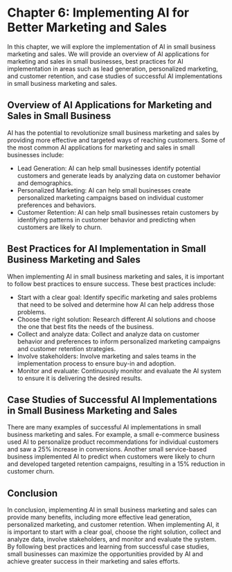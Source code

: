 Chapter 6: Implementing AI for Better Marketing and Sales
=========================================================

In this chapter, we will explore the implementation of AI in small business marketing and sales. We will provide an overview of AI applications for marketing and sales in small businesses, best practices for AI implementation in areas such as lead generation, personalized marketing, and customer retention, and case studies of successful AI implementations in small business marketing and sales.

Overview of AI Applications for Marketing and Sales in Small Business
---------------------------------------------------------------------

AI has the potential to revolutionize small business marketing and sales by providing more effective and targeted ways of reaching customers. Some of the most common AI applications for marketing and sales in small businesses include:

* Lead Generation: AI can help small businesses identify potential customers and generate leads by analyzing data on customer behavior and demographics.
* Personalized Marketing: AI can help small businesses create personalized marketing campaigns based on individual customer preferences and behaviors.
* Customer Retention: AI can help small businesses retain customers by identifying patterns in customer behavior and predicting when customers are likely to churn.

Best Practices for AI Implementation in Small Business Marketing and Sales
--------------------------------------------------------------------------

When implementing AI in small business marketing and sales, it is important to follow best practices to ensure success. These best practices include:

* Start with a clear goal: Identify specific marketing and sales problems that need to be solved and determine how AI can help address those problems.
* Choose the right solution: Research different AI solutions and choose the one that best fits the needs of the business.
* Collect and analyze data: Collect and analyze data on customer behavior and preferences to inform personalized marketing campaigns and customer retention strategies.
* Involve stakeholders: Involve marketing and sales teams in the implementation process to ensure buy-in and adoption.
* Monitor and evaluate: Continuously monitor and evaluate the AI system to ensure it is delivering the desired results.

Case Studies of Successful AI Implementations in Small Business Marketing and Sales
-----------------------------------------------------------------------------------

There are many examples of successful AI implementations in small business marketing and sales. For example, a small e-commerce business used AI to personalize product recommendations for individual customers and saw a 25% increase in conversions. Another small service-based business implemented AI to predict when customers were likely to churn and developed targeted retention campaigns, resulting in a 15% reduction in customer churn.

Conclusion
----------

In conclusion, implementing AI in small business marketing and sales can provide many benefits, including more effective lead generation, personalized marketing, and customer retention. When implementing AI, it is important to start with a clear goal, choose the right solution, collect and analyze data, involve stakeholders, and monitor and evaluate the system. By following best practices and learning from successful case studies, small businesses can maximize the opportunities provided by AI and achieve greater success in their marketing and sales efforts.
